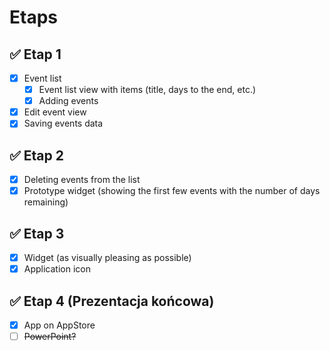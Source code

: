 # Etaps

## ✅ Etap 1

- [x] Event list
  - [x] Event list view with items (title, days to the end, etc.)
  - [x] Adding events
- [x] Edit event view
- [x] Saving events data

## ✅ Etap 2

- [x] Deleting events from the list
- [x] Prototype widget (showing the first few events with the number of days remaining)

## ✅ Etap 3

- [x] Widget (as visually pleasing as possible)
- [x] Application icon

## ✅ Etap 4 (Prezentacja końcowa)

- [x] App on AppStore
- [ ] ~~PowerPoint?~~
